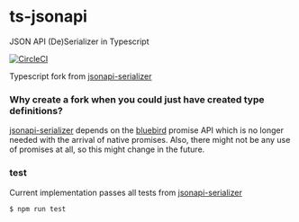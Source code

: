 # ts-jsonapi
JSON API (De)Serializer in Typescript

[![CircleCI](https://circleci.com/gh/mohuk/ts-jsonapi/tree/master.svg?style=svg)](https://circleci.com/gh/mohuk/ts-jsonapi/tree/master)

Typescript fork from [jsonapi-serializer](https://github.com/SeyZ/jsonapi-serializer)

### Why create a fork when you could just have created type definitions?
[jsonapi-serializer](https://github.com/SeyZ/jsonapi-serializer) depends on the [bluebird](https://github.com/petkaantonov/bluebird) promise API which is no longer needed with the arrival of native promises. Also, there might not be any use of promises at all, so this might change in the future.

### test

Current implementation passes all tests from [jsonapi-serializer](https://github.com/SeyZ/jsonapi-serializer)

```bash
$ npm run test
```

